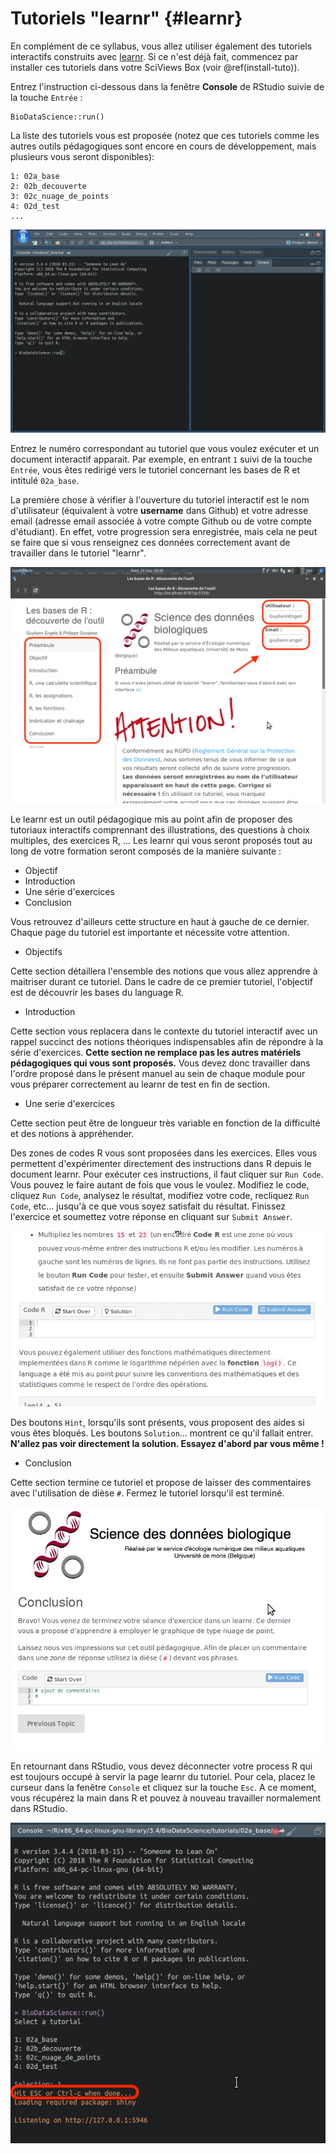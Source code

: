 # Tutoriels "learnr" {#learnr}

En complément de ce syllabus, vous allez utiliser également des tutoriels interactifs construits avec [learnr](https://rstudio.github.io/learnr/index.html). Si ce n'est déjà fait, commencez par installer ces tutoriels dans votre SciViews Box (voir \@ref(install-tuto)).

Entrez l'instruction ci-dessous dans la fenêtre **Console** de RStudio suivie de la touche `Entrée` :

    BioDataScience::run()

La liste des tutoriels vous est proposée (notez que ces tutoriels comme les autres outils pédagogiques sont encore en cours de développement, mais plusieurs vous seront disponibles): 

    1: 02a_base
    2: 02b_decouverte
    3: 02c_nuage_de_points
    4: 02d_test
    ...

![](images/annexe_a3/learnr.gif)

Entrez le numéro correspondant au tutoriel que vous voulez exécuter et un document interactif apparait. Par exemple, en entrant `1` suivi de la touche `Entrée`, vous êtes redirigé vers le tutoriel concernant les bases de R et intitulé `02a_base`.

La première chose à vérifier à l'ouverture du tutoriel interactif est le nom d'utilisateur (équivalent à votre **username** dans Github) et votre adresse email (adresse email associée à votre compte Github ou de votre compte d'étudiant). En effet, votre progression sera enregistrée, mais cela ne peut se faire que si vous renseignez ces données correctement avant de travailler dans le tutoriel "learnr".

![](images/annexe_a3/learnr2.png)

Le learnr est un outil pédagogique mis au point afin de proposer des tutoriaux interactifs comprennant des illustrations, des questions à choix multiples, des exercices R, ... Les learnr qui vous seront proposés tout au long de votre formation seront composés de la manière suivante :

- Objectif
- Introduction
- Une série d'exercices
- Conclusion

Vous retrouvez d'ailleurs cette structure en haut à gauche de ce dernier. Chaque page du tutoriel est importante et nécessite votre attention. 

- Objectifs

Cette section détaillera l'ensemble des notions que vous allez apprendre à maitriser durant ce tutoriel. Dans le cadre de ce premier tutoriel, l'objectif est de découvrir les bases du language R. 

- Introduction

Cette section vous replacera dans le contexte du tutoriel interactif avec un rappel succinct des notions théoriques indispensables afin de répondre à la série d'exercices. **Cette section ne remplace pas les autres matériels pédagogiques qui vous sont proposés.** Vous devez donc travailler dans l'ordre proposé dans le présent manuel au sein de chaque module pour vous préparer correctement au learnr de test en fin de section. 

- Une serie d'exercices

Cette section peut être de longueur très variable en fonction de la difficulté et des notions à appréhender.

Des zones de codes R vous sont proposées dans les exercices. Elles vous permettent d'expérimenter directement des instructions dans R depuis le document learnr. Pour exécuter ces instructions, il faut cliquer sur `Run Code`. Vous pouvez le faire autant de fois que vous le voulez. Modifiez le code, cliquez `Run Code`, analysez le résultat, modifiez votre code, recliquez `Run Code`, etc... jusqu'à ce que vous soyez satisfait du résultat. Finissez l'exercice et soumettez votre réponse en cliquant sur `Submit Answer`.

![](images/annexe_a3/learnr2.gif)

Des boutons `Hint`, lorsqu'ils sont présents, vous proposent des aides si vous êtes bloqués. Les boutons `Solution`... montrent ce qu'il fallait entrer. **N'allez pas voir directement la solution. Essayez d'abord par vous même !**

- Conclusion

Cette section termine ce tutoriel et propose de laisser des commentaires avec l'utilisation de dièse `#`. Fermez le tutoriel lorsqu'il est terminé.

![](images/annexe_a3/learnr8.png)

En retournant dans RStudio, vous devez déconnecter votre process R qui est toujours occupé à servir la page learnr du tutoriel. Pour cela, placez le curseur dans la fenêtre `Console` et cliquez sur la touche `Esc`. A ce moment, vous récupérez la main dans R et pouvez à nouveau travailler normalement dans RStudio.

![](images/annexe_a3/learnr9.png)
